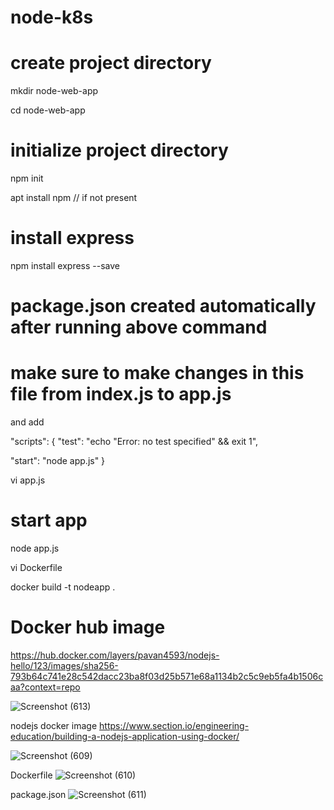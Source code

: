 # node-k8s

# create project directory
 mkdir node-web-app
 
 cd node-web-app
 
 # initialize project directory
 
 npm init
 
 apt install npm     // if not present
 
 # install express
 
  npm install express --save
  
  # package.json created automatically after running above command
  # make sure to make changes in this file from index.js to app.js
  and add 
  
  "scripts": {
  "test": "echo \"Error: no test specified\" && exit 1",
  
  "start": "node app.js"
}

  
  vi app.js
 
 # start app
 node app.js
 
 
 
 vi Dockerfile
 
 docker build -t nodeapp .
 
 # Docker hub image
 https://hub.docker.com/layers/pavan4593/nodejs-hello/123/images/sha256-793b64c741e28c542dacc23ba8f03d25b571e68a1134b2c5c9eb5fa4b1506caa?context=repo
 
 ![Screenshot (613)](https://user-images.githubusercontent.com/109224601/233654687-c2df65e4-6748-4d37-9197-b56a8492d0e6.png)




nodejs docker image
https://www.section.io/engineering-education/building-a-nodejs-application-using-docker/


![Screenshot (609)](https://user-images.githubusercontent.com/109224601/233653557-0a1e6eba-0b65-4d2f-a137-b3b460078324.png)

Dockerfile
![Screenshot (610)](https://user-images.githubusercontent.com/109224601/233653854-13140f61-8920-4e2e-8eb9-3cb70e91ae71.png)

package.json
![Screenshot (611)](https://user-images.githubusercontent.com/109224601/233654154-159f9c90-90a8-44e1-aaa5-46f5e4a5d2f5.png)


